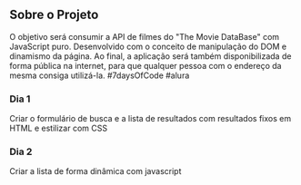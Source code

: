 ## Sobre o Projeto

O objetivo será consumir a API de filmes do "The Movie DataBase" com JavaScript puro. Desenvolvido com o conceito de manipulação do DOM e dinamismo da página. Ao final, a aplicação será também disponibilizada de forma pública na internet, para que qualquer pessoa com o endereço da mesma consiga utilizá-la.
#7daysOfCode #alura

### Dia 1

Criar o formulário de busca e a lista de resultados com resultados fixos em HTML e estilizar com CSS

### Dia 2

Criar a lista de forma dinâmica com javascript
